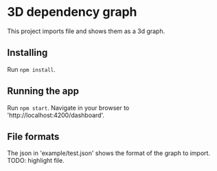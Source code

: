 # 3D dependency graph

This project imports file and shows them as a 3d graph.

## Installing

Run `npm install`.

## Running the app

Run `npm start`. Navigate in your browser to 'http://localhost:4200/dashboard'.

## File formats

The json in 'example/test.json' shows the format of the graph to import.
TODO: highlight file.
